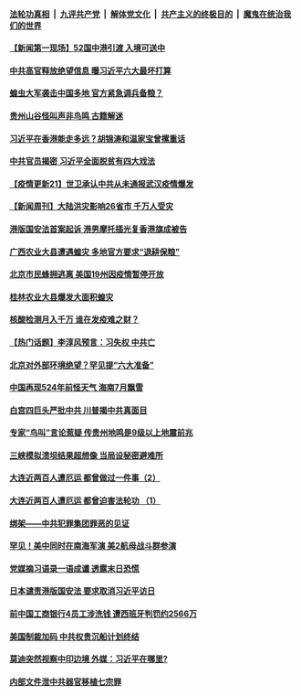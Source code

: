 

####  [法轮功真相](../../../../basic/blob/master/README.md?t=07051502) &nbsp;|&nbsp; [九评共产党](../../../../9ping.md/blob/master/README.md?t=07051502) &nbsp;|&nbsp; [解体党文化](../../../../jtdwh.md/blob/master/README.md?t=07051502)  &nbsp;|&nbsp; [共产主义的终极目的](../../../../gczydzjmd.md/blob/master/README.md?t=07051502) &nbsp;|&nbsp; [魔鬼在统治我们的世界](../../../../mgztzwmdsj.md/blob/master/README.md?t=07051502) 


#### [【新闻第一现场】52国中港引渡 入境可送中](../pages/prog204/a102886487.md?t=07051502) 

#### [中共高官释放绝望信息 曝习近平六大最坏打算](../pages/prog204/a102886443.md?t=07051502) 

#### [蝗虫大军袭击中国多地 官方紧急调兵备粮？](../pages/prog204/a102886404.md?t=07051502) 

#### [贵州山谷怪叫声非鸟鸣 古籍解迷](../pages/prog204/a102886374.md?t=07051502) 

#### [习近平在香港能走多远？胡锦涛和温家宝曾摞重话](../pages/prog204/a102886344.md?t=07051502) 

#### [中共官员揭密 习近平全面脱贫有四大戏法](../pages/prog204/a102885938.md?t=07051502) 

#### [【疫情更新21】世卫承认中共从未通报武汉疫情爆发](../pages/prog204/a102881681.md?t=07051502) 

#### [【新闻周刊】大陆洪灾影响26省市 千万人受灾](../pages/prog204/a102886276.md?t=07051502) 

#### [港版国安法首案起诉 港男摩托插光复香港旗成被告](../pages/prog204/a102886184.md?t=07051502) 

#### [广西农业大县遭遇蝗灾 多地官方要求“退耕保粮”](../pages/prog204/a102886178.md?t=07051502) 

#### [北京市民蜂拥逃离 美国19州因疫情暂停开放](../pages/prog204/a102886095.md?t=07051502) 

#### [桂林农业大县爆发大面积蝗灾](../pages/prog204/a102886035.md?t=07051502) 

#### [核酸检测月入千万 谁在发疫难之财？](../pages/prog204/a102885953.md?t=07051502) 

#### [【热门话题】李淳风预言：习失权 中共亡](../pages/prog204/a102885937.md?t=07051502) 

#### [北京对外部环境绝望？罕见提“六大准备”](../pages/prog204/a102885919.md?t=07051502) 

#### [中国再现524年前怪天气 海南7月飘雪](../pages/prog204/a102885915.md?t=07051502) 

#### [白宫四巨头严批中共 川普揭中共真面目](../pages/prog204/a102885894.md?t=07051502) 

#### [专家“鸟叫”言论惹疑 传贵州地鸣是9级以上地震前兆](../pages/prog204/a102885842.md?t=07051502) 

#### [三峡模拟溃坝结果超想像 当局设秘密避难所](../pages/prog204/a102885827.md?t=07051502) 

#### [大连近两百人遭厄运 都曾做过一件事（2）](../pages/prog204/a102885831.md?t=07051502) 

#### [大连近两百人遭厄运 都曾迫害法轮功 （1）](../pages/prog204/a102885819.md?t=07051502) 

#### [绑架——中共犯罪集团罪恶的见证](../pages/prog204/a102885814.md?t=07051502) 

#### [罕见！美中同时在南海军演 美2航母战斗群参演](../pages/prog204/a102885742.md?t=07051502) 

#### [党媒摘习语录一语成谶 透露末日恐慌](../pages/prog204/a102885706.md?t=07051502) 

#### [日本谴责港版国安法 要求取消习近平访日](../pages/prog204/a102885687.md?t=07051502) 

#### [前中国工商银行4员工涉洗钱 遭西班牙判罚约2566万](../pages/prog204/a102885683.md?t=07051502) 

#### [美国制裁加码 中共权贵沉船计划终结](../pages/prog204/a102885656.md?t=07051502) 

#### [莫迪突然视察中印边境 外媒：习近平在哪里?](../pages/prog204/a102885611.md?t=07051502) 

#### [内部文件泄中共器官移植七宗罪](../pages/prog204/a102885616.md?t=07051502) 

